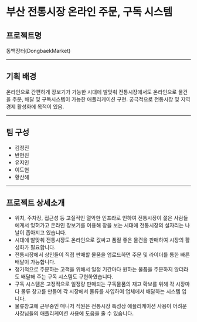 <h1>부산 전통시장 온라인 주문, 구독 시스템</h1>

<h2>프로젝트명</h2>
동백장터(DongbaekMarket)
<hr>
<h2>기획 배경</h2>
온라인으로 간편하게 장보기가 가능한 시대에 발맞춰 전통시장에서도 온라인으로 물건을 주문, 배달 및 구독시스템이 가능한 애플리케이션 구현.
궁극적으로 전통시장 및 지역경제 활성화에 목적이 있음.
<hr>
<h2>팀 구성</h2>
<ul>
<li>김정진</li>
<li>반현진</li>
<li>유지인</li>
<li>이도현</li>
<li>황산해</li>
</ul>
<hr>
<h2>프로젝트 상세소개</h2>
<ul>
<li>위치, 주차장, 접근성 등 고질적인 열악한 인프라로 인하여 전통시장이 젊은 사람들에게서 잊혀가고 온라인 장보기를 이용해 장을 보는 시대에 전통시장의 설자리는 나날이 좁아지고 있습니다.</li>
<li>시대에 발맞춰 전통시장도 온라인으로 값싸고 품질 좋은 물건을 판매하여 시장의 활성화가 필요합니다.</li>
<li>전통시장에서 상인들이 직접 판매할 물품을 업로드하면 주문 및 라이더를 통한 빠른 배달이 가능합니다.</li>
<li>정기적으로 주문하는 고객을 위해서 일정 기간마다 원하는 물품을 주문하지 않더라도 배달해 주는 구독 시스템도 구현하였습니다.</li>
<li>구독 시스템은 고정적으로 일정량 판매되는 구독물품의 재고 확보를 위해 각 시장마다 물류 창고를 만들어 각 시장에서 물류를 사입하여 업체에서 배달하는 시스템 입니다.</li>
<li>물류창고에 근무중인 매니저 직원은 전통시장 특성상 애플리케이션 사용이 어려운 사장님들의 애플리케이션 사용에 도움을 줄 수 있습니다.</li>
</ul>

